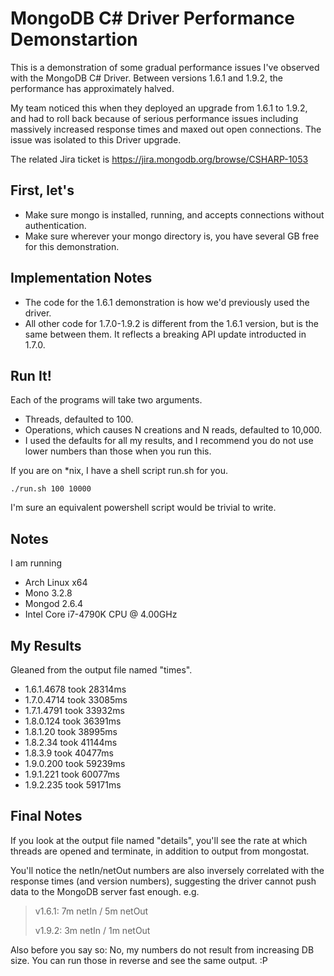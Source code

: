 MongoDB C# Driver Performance Demonstartion
=========

This is a demonstration of some gradual performance issues I've observed with the MongoDB C# Driver. Between versions 1.6.1 and 1.9.2, the performance has approximately halved. 

My team noticed this when they deployed an upgrade from 1.6.1 to 1.9.2, and had to roll back because of serious performance issues including massively increased response times and maxed out open connections. The issue was isolated to this Driver upgrade.

The related Jira ticket is https://jira.mongodb.org/browse/CSHARP-1053

First, let's
--

  - Make sure mongo is installed, running, and accepts connections without authentication.
  - Make sure wherever your mongo directory is, you have several GB free for this demonstration.

Implementation Notes
--

  - The code for the 1.6.1 demonstration is how we'd previously used the driver.
  - All other code for 1.7.0-1.9.2 is different from the 1.6.1 version, but is the same between them. It reflects a breaking API update introducted in 1.7.0.

Run It!
--

Each of the programs will take two arguments.
  - Threads, defaulted to 100.
  - Operations, which causes N creations and N reads, defaulted to 10,000.
  - I used the defaults for all my results, and I recommend you do not use lower numbers than those when you run this.
  
If you are on *nix, I have a shell script run.sh for you.

    ./run.sh 100 10000 

I'm sure an equivalent powershell script would be trivial to write.

Notes
--

I am running

  - Arch Linux x64
  - Mono 3.2.8
  - Mongod 2.6.4
  - Intel Core i7-4790K CPU @ 4.00GHz

My Results
--
Gleaned from the output file named "times".

  - 1.6.1.4678 took 28314ms
  - 1.7.0.4714 took 33085ms
  - 1.7.1.4791 took 33932ms
  - 1.8.0.124 took 36391ms
  - 1.8.1.20 took 38995ms
  - 1.8.2.34 took 41144ms
  - 1.8.3.9 took 40477ms
  - 1.9.0.200 took 59239ms
  - 1.9.1.221 took 60077ms
  - 1.9.2.235 took 59171ms

Final Notes
--
If you look at the output file named "details", you'll see the rate at which threads are opened and terminate, in addition to output from mongostat. 

You'll notice the netIn/netOut numbers are also inversely correlated with the response times (and version numbers), suggesting the driver cannot push data to the MongoDB server fast enough. e.g.
> v1.6.1: 7m netIn / 5m netOut
>
> v1.9.2: 3m netIn / 1m netOut

Also before you say so: No, my numbers do not result from increasing DB size. You can run those in reverse and see the same output. :P


